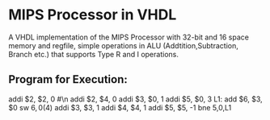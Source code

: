 # MIPS Processor in VHDL
A VHDL implementation of the MIPS Processor with 32-bit and 16 space memory and regfile, simple operations in ALU (Addtition,Subtraction, Branch etc.) that supports Type R and I operations. 
## Program for Execution:
addi $2, $2, 0 #\n
addi $2, $4, 0
addi $3, $0, 1
addi $5, $0, 3
L1: add $6, $3, $0
sw $6, 0($4)
addi $3, $3, 1
addi $4, $4, 1
addi $5, $5, -1
bne $5,$0,L1
